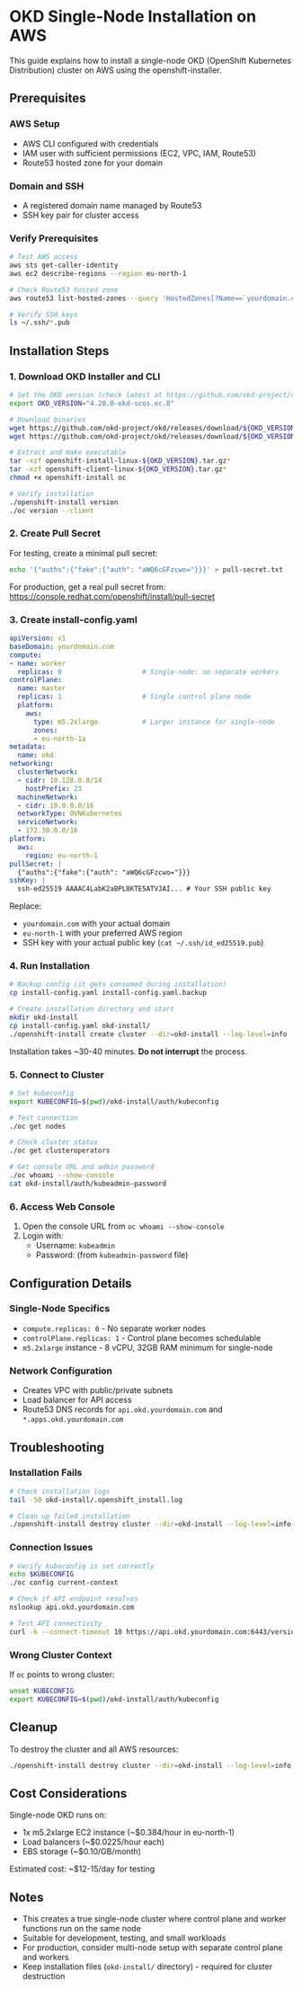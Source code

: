 # OKD Single-Node Installation on AWS

This guide explains how to install a single-node OKD (OpenShift Kubernetes Distribution) cluster on AWS using the openshift-installer.

## Prerequisites

### AWS Setup
- AWS CLI configured with credentials
- IAM user with sufficient permissions (EC2, VPC, IAM, Route53)
- Route53 hosted zone for your domain

### Domain and SSH
- A registered domain name managed by Route53
- SSH key pair for cluster access

### Verify Prerequisites
```bash
# Test AWS access
aws sts get-caller-identity
aws ec2 describe-regions --region eu-north-1

# Check Route53 hosted zone
aws route53 list-hosted-zones --query 'HostedZones[?Name==`yourdomain.com.`]'

# Verify SSH keys
ls ~/.ssh/*.pub
```

## Installation Steps

### 1. Download OKD Installer and CLI

```bash
# Set the OKD version (check latest at https://github.com/okd-project/okd/releases)
export OKD_VERSION="4.20.0-okd-scos.ec.8"

# Download binaries
wget https://github.com/okd-project/okd/releases/download/${OKD_VERSION}/openshift-install-linux-${OKD_VERSION}.tar.gz
wget https://github.com/okd-project/okd/releases/download/${OKD_VERSION}/openshift-client-linux-${OKD_VERSION}.tar.gz

# Extract and make executable
tar -xzf openshift-install-linux-${OKD_VERSION}.tar.gz*
tar -xzf openshift-client-linux-${OKD_VERSION}.tar.gz*
chmod +x openshift-install oc

# Verify installation
./openshift-install version
./oc version --client
```

### 2. Create Pull Secret

For testing, create a minimal pull secret:
```bash
echo '{"auths":{"fake":{"auth": "aWQ6cGFzcwo="}}}' > pull-secret.txt
```

For production, get a real pull secret from: https://console.redhat.com/openshift/install/pull-secret

### 3. Create install-config.yaml

```yaml
apiVersion: v1
baseDomain: yourdomain.com
compute:
- name: worker
  replicas: 0                    # Single-node: no separate workers
controlPlane:
  name: master
  replicas: 1                    # Single control plane node
  platform:
    aws:
      type: m5.2xlarge           # Larger instance for single-node
      zones:
      - eu-north-1a
metadata:
  name: okd
networking:
  clusterNetwork:
  - cidr: 10.128.0.0/14
    hostPrefix: 23
  machineNetwork:
  - cidr: 10.0.0.0/16
  networkType: OVNKubernetes
  serviceNetwork:
  - 172.30.0.0/16
platform:
  aws:
    region: eu-north-1
pullSecret: |
  {"auths":{"fake":{"auth": "aWQ6cGFzcwo="}}}
sshKey: |
  ssh-ed25519 AAAAC4LabK2aBPL8KTE5ATVJAI... # Your SSH public key
```

Replace:
- `yourdomain.com` with your actual domain
- `eu-north-1` with your preferred AWS region
- SSH key with your actual public key (`cat ~/.ssh/id_ed25519.pub`)

### 4. Run Installation

```bash
# Backup config (it gets consumed during installation)
cp install-config.yaml install-config.yaml.backup

# Create installation directory and start
mkdir okd-install
cp install-config.yaml okd-install/
./openshift-install create cluster --dir=okd-install --log-level=info
```

Installation takes ~30-40 minutes. **Do not interrupt** the process.

### 5. Connect to Cluster

```bash
# Set kubeconfig
export KUBECONFIG=$(pwd)/okd-install/auth/kubeconfig

# Test connection
./oc get nodes

# Check cluster status
./oc get clusteroperators

# Get console URL and admin password
./oc whoami --show-console
cat okd-install/auth/kubeadmin-password
```

### 6. Access Web Console

1. Open the console URL from `oc whoami --show-console`
2. Login with:
   - Username: `kubeadmin`
   - Password: (from `kubeadmin-password` file)

## Configuration Details

### Single-Node Specifics
- `compute.replicas: 0` - No separate worker nodes
- `controlPlane.replicas: 1` - Control plane becomes schedulable
- `m5.2xlarge` instance - 8 vCPU, 32GB RAM minimum for single-node

### Network Configuration
- Creates VPC with public/private subnets
- Load balancer for API access
- Route53 DNS records for `api.okd.yourdomain.com` and `*.apps.okd.yourdomain.com`

## Troubleshooting

### Installation Fails
```bash
# Check installation logs
tail -50 okd-install/.openshift_install.log

# Clean up failed installation
./openshift-install destroy cluster --dir=okd-install --log-level=info
```

### Connection Issues
```bash
# Verify kubeconfig is set correctly
echo $KUBECONFIG
./oc config current-context

# Check if API endpoint resolves
nslookup api.okd.yourdomain.com

# Test API connectivity
curl -k --connect-timeout 10 https://api.okd.yourdomain.com:6443/version
```

### Wrong Cluster Context
If `oc` points to wrong cluster:
```bash
unset KUBECONFIG
export KUBECONFIG=$(pwd)/okd-install/auth/kubeconfig
```

## Cleanup

To destroy the cluster and all AWS resources:
```bash
./openshift-install destroy cluster --dir=okd-install --log-level=info
```

## Cost Considerations

Single-node OKD runs on:
- 1x m5.2xlarge EC2 instance (~$0.384/hour in eu-north-1)
- Load balancers (~$0.0225/hour each)
- EBS storage (~$0.10/GB/month)

Estimated cost: ~$12-15/day for testing

## Notes

- This creates a true single-node cluster where control plane and worker functions run on the same node
- Suitable for development, testing, and small workloads
- For production, consider multi-node setup with separate control plane and workers
- Keep installation files (`okd-install/` directory) - required for cluster destruction
